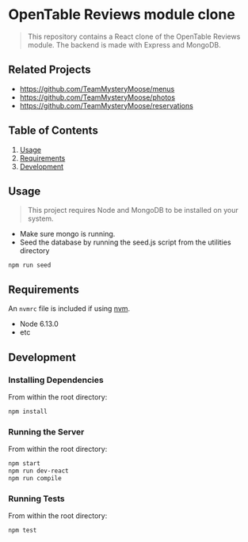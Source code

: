 # OpenTable Reviews module clone

> This repository contains a React clone of the OpenTable Reviews module. The backend is made with Express and MongoDB.

## Related Projects

  - https://github.com/TeamMysteryMoose/menus
  - https://github.com/TeamMysteryMoose/photos
  - https://github.com/TeamMysteryMoose/reservations

## Table of Contents

1. [Usage](#Usage)
1. [Requirements](#requirements)
1. [Development](#development)

## Usage

> This project requires Node and MongoDB to be installed on your system.

  - Make sure mongo is running.
  - Seed the database by running the seed.js script from the utilities directory

```
npm run seed
```

## Requirements

An `nvmrc` file is included if using [nvm](https://github.com/creationix/nvm).

- Node 6.13.0
- etc

## Development

### Installing Dependencies

From within the root directory:

```sh
npm install
```

### Running the Server

From within the root directory:

```sh
npm start
npm run dev-react
npm run compile
```

### Running Tests

From within the root directory:

```sh
npm test
```

